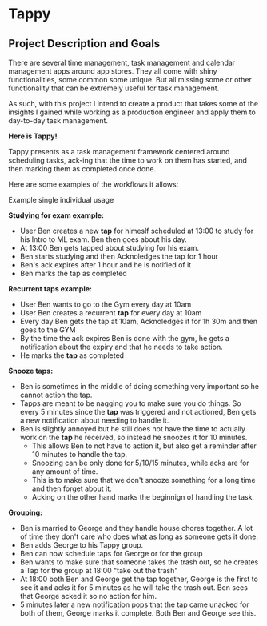 # Tappy

## Project Description and Goals

There are several time management, task management and calendar management apps around app stores. They all come with shiny functionalities, some common some unique. But all missing some or other functionality that can be extremely useful for task management.

As such, with this project I intend to create a product that takes some of the insights I gained while working as a production engineer and apply them to day-to-day task management.

**Here is Tappy!**

Tappy presents as a task management framework centered around scheduling tasks, ack-ing that the time to work on them has started, and then marking them as completed once done.

Here are some examples of the workflows it allows:

Example single individual usage

**Studying for exam example:**
- User Ben creates a new **tap** for himeslf scheduled at 13:00 to study for his Intro to ML exam. Ben then goes about his day.
- At 13:00 Ben gets tapped about studying for his exam.
- Ben starts studying and then Acknoledges the tap for 1 hour
- Ben's ack expires after 1 hour and he is notified of it
- Ben marks the tap as completed

**Recurrent taps example:**
- User Ben wants to go to the Gym every day at 10am
- User Ben creates a recurrent **tap** for every day at 10am
- Every day Ben gets the tap at 10am, Acknoledges it for 1h 30m and then goes to the GYM
- By the time the ack expires Ben is done with the gym, he gets a notification about the expiry and that he needs to take action.
- He marks the **tap** as completed

**Snooze taps:**
- Ben is sometimes in the middle of doing something very important so he cannot action the tap.
- Tapps are meant to be nagging you to make sure you do things. So every 5 minutes since the **tap** was triggered and not actioned, Ben gets a new notification about needing to handle it.
- Ben is slightly annoyed but he still does not have the time to actually work on the **tap** he received, so instead he snoozes it for 10 minutes.
  - This allows Ben to not have to action it, but also get a reminder after 10 minutes to handle the tap.
  - Snoozing can be only done for 5/10/15 minutes, while acks are for any amount of time.
  - This is to make sure that we don't snooze something for a long time and then forget about it.
  - Acking on the other hand marks the beginnign of handling the task.

**Grouping:**

- Ben is married to George and they handle house chores together. A lot of time they don't care who does what as long as someone gets it done.
- Ben adds George to his Tappy group.
- Ben can now schedule taps for George or for the group
- Ben wants to make sure that someone takes the trash out, so he creates a Tap for the group at 18:00 "take out the trash"
- At 18:00 both Ben and George get the tap together, George is the first to see it and acks it for 5 minutes as he will take the trash out. Ben sees that George acked it so no action for him.
- 5 minutes later a new notification pops that the tap came unacked for both of them, George marks it complete. Both Ben and George see this.